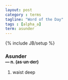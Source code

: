 ```yaml
---
layout: post
category : terms
tagline: "Word of the Day"
tags : [alpha_a]
term: asunder
---
```

{% include JB/setup %}

### Asunder<br/> <small>&mdash; n. (as&middot;un&middot;der)</small>

1. waist deep

